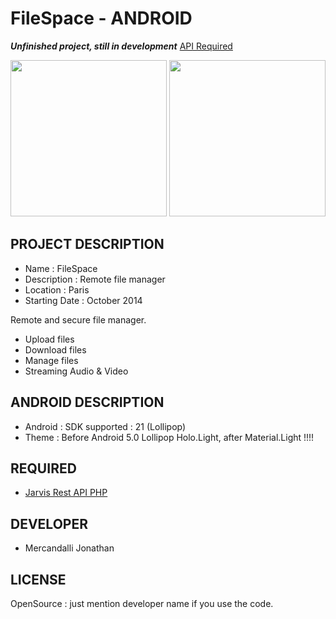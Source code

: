 FileSpace - ANDROID
=====================

**_Unfinished project, still in development_** [API Required](https://github.com/Mercandj/FileSpace-API)

<p align="center">
	<img src="https://raw.github.com/Mercandj/FileSpace-Android/master/screenshot/A.png" width="250" />
	<img src="https://raw.github.com/Mercandj/FileSpace-Android/master/screenshot/B.png" width="250" />
</p>

## PROJECT DESCRIPTION

* Name : FileSpace
* Description : Remote file manager
* Location : Paris
* Starting Date : October 2014

Remote and secure file manager.
* Upload files
* Download files
* Manage files
* Streaming Audio & Video

## ANDROID DESCRIPTION

* Android : SDK supported : 21 (Lollipop)
* Theme : Before Android 5.0 Lollipop Holo.Light, after Material.Light !!!!


## REQUIRED

* [Jarvis Rest API PHP](https://github.com/Mercandj/FileSpace-API)


## DEVELOPER

* Mercandalli Jonathan


## LICENSE

OpenSource : just mention developer name if you use the code.